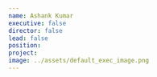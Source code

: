 ```yaml
---
name: Ashank Kumar
executive: false
director: false
lead: false
position:  
project:  
image: ../assets/default_exec_image.png
---
```

